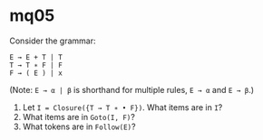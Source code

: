 # mq05

Consider the grammar:

```
E → E + T | T
T → T ∗ F | F
F → ( E ) | x
```

(Note: `E → α | β` is shorthand for multiple rules, `E → α` and `E → β`.)

1. Let `I = Closure({T → T ∗ • F})`. What items are in `I`?
1. What items are in `Goto(I, F)`?
1. What tokens are in `Follow(E)`?
